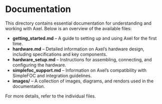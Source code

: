 # Documentation

This directory contains essential documentation for understanding and working with Axel. Below is an overview of the available files:

- **getting_started.md** – A guide to setting up and using Axel for the first time.
- **hardware.md** – Detailed information on Axel’s hardware design, including specifications and key components.
- **hardware_setup.md** – Instructions for assembling, connecting, and configuring the hardware.
- **simplefoc_support.md** – Information on Axel’s compatibility with SimpleFOC and integration guidelines.
- **images/** – A collection of images, diagrams, and rendors used in the documentation.

For more details, refer to the individual files.


